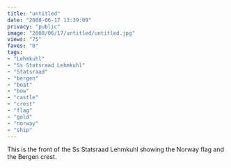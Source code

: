 ```yaml
---
title: "untitled"
date: "2008-06-17 13:39:09"
privacy: "public"
image: "2008/06/17/untitled/untitled.jpg"
views: "75"
faves: "0"
tags:
- "Lehmkuhl"
- "Ss Statsraad Lehmkuhl"
- "Statsraad"
- "bergen"
- "boat"
- "bow"
- "castle"
- "crest"
- "flag"
- "gold"
- "norway"
- "ship"
---
```

This is the front of the Ss Statsraad Lehmkuhl showing the Norway flag and the Bergen crest.<a href="/photos/2008/06/17/bergen-crest"></a>
